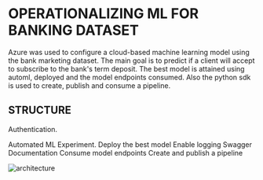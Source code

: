 # OPERATIONALIZING ML FOR BANKING DATASET

Azure was used to configure a cloud-based machine learning model using the bank marketing dataset. The main goal is to predict if a client will accept to subscribe to the bank's term deposit. The best model is attained using automl, deployed and the model endpoints consumed. Also the python sdk is used to create, publish and consume a pipeline.

## STRUCTURE
Authentication.

Automated ML Experiment.
Deploy the best model
Enable logging
Swagger Documentation
Consume model endpoints
Create and publish a pipeline

![architecture](https://user-images.githubusercontent.com/48255327/159682724-65e31c7f-1e99-46e5-b8c1-875ab3e96d47.png)
